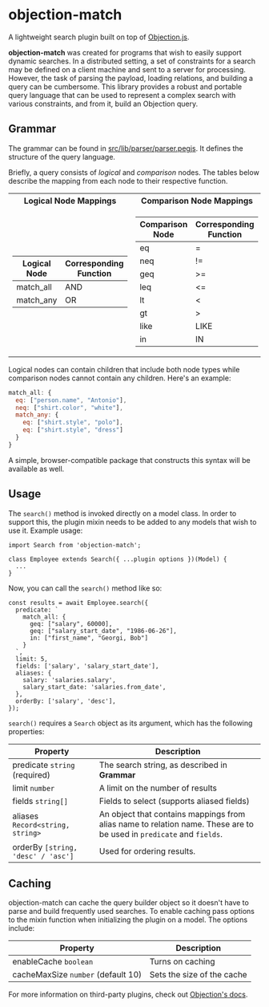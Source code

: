 # objection-match

A lightweight search plugin built on top of [Objection.js](https://github.com/Vincit/objection.js).

**objection-match** was created for programs that wish to easily support dynamic searches. In a distributed setting, a set of constraints for a search may be defined on a client machine and sent to a server for processing. However, the task of parsing the payload, loading relations, and building a query can be cumbersome. This library provides a robust and portable query language that can be used to represent a complex search with various constraints, and from it, build an Objection query.

## Grammar

The grammar can be found in [src/lib/parser/parser.pegjs](https://github.com/rkrishn7/objection-match/blob/master/src/lib/parser/parser.pegjs). It defines the structure of the query language.

Briefly, a query consists of _logical_ and _comparison_ nodes. The tables below describe the mapping from each node to their respective function.

<table>
<tr><th>Logical Node Mappings</th><th>Comparison Node Mappings</th></tr>
<tr><td>

| Logical Node | Corresponding Function |
| ------------ | ---------------------- |
| match_all    | AND                    |
| match_any    | OR                     |

</td><td>

| Comparison Node | Corresponding Function |
| --------------- | ---------------------- |
| eq              | =                      |
| neq             | !=                     |
| geq             | >=                     |
| leq             | <=                     |
| lt              | <                      |
| gt              | >                      |
| like            | LIKE                   |
| in              | IN                     |

</td></tr> </table>

Logical nodes can contain children that include both node types while comparison nodes cannot contain any children. Here's an example:

```js
match_all: {
  eq: ["person.name", "Antonio"],
  neq: ["shirt.color", "white"],
  match_any: {
    eq: ["shirt.style", "polo"],
    eq: ["shirt.style", "dress"]
  }
}
```

A simple, browser-compatible package that constructs this syntax will be available as well.

## Usage

The `search()` method is invoked directly on a model class. In order to support this, the plugin mixin needs to be added to any models that wish to use it. Example usage:

```tsx
import Search from 'objection-match';

class Employee extends Search({ ...plugin options })(Model) {
  ...
}
```

Now, you can call the `search()` method like so:

```tsx
const results = await Employee.search({
  predicate: `
    match_all: {
      geq: ["salary", 60000],
      geq: ["salary_start_date", "1986-06-26"],
      in: ["first_name", "Georgi, Bob"]
    }
  `,
  limit: 5,
  fields: ['salary', 'salary_start_date'],
  aliases: {
    salary: 'salaries.salary',
    salary_start_date: 'salaries.from_date',
  },
  orderBy: ['salary', 'desc'],
});
```

`search()` requires a `Search` object as its argument, which has the following properties:

| Property                           | Description                                                                                                          |
| ---------------------------------- | -------------------------------------------------------------------------------------------------------------------- |
| predicate `string` (required)      | The search string, as described in **Grammar**                                                                       |
| limit `number`                     | A limit on the number of results                                                                                     |
| fields `string[]`                  | Fields to select (supports aliased fields)                                                                           |
| aliases `Record<string, string>`   | An object that contains mappings from alias name to relation name. These are to be used in `predicate` and `fields`. |
| orderBy `[string, 'desc' / 'asc']` | Used for ordering results.                                                                                           |

## Caching

objection-match can cache the query builder object so it doesn't have to parse and build frequently used searches. To enable caching pass options to the mixin function when initializing the plugin on a model. The options include:

| Property                           | Description                |
| ---------------------------------- | -------------------------- |
| enableCache `boolean`              | Turns on caching           |
| cacheMaxSize `number` (default 10) | Sets the size of the cache |

For more information on third-party plugins, check out [Objection's docs](https://vincit.github.io/objection.js/guide/plugins.html#_3rd-party-plugins).
